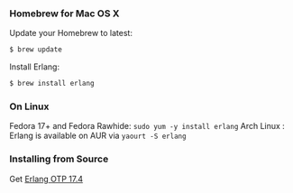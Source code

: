 ### Homebrew for Mac OS X

Update your Homebrew to latest:

```bash
$ brew update
```

Install Erlang:

```bash
$ brew install erlang
```

### On Linux

Fedora 17+ and Fedora Rawhide: `sudo yum -y install erlang`
Arch Linux : Erlang is available on AUR via `yaourt -S erlang`

### Installing from Source

Get [Erlang OTP 17.4](http://www.erlang.org/download.html)
